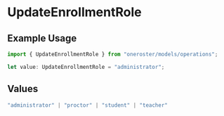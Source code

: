 # UpdateEnrollmentRole

## Example Usage

```typescript
import { UpdateEnrollmentRole } from "oneroster/models/operations";

let value: UpdateEnrollmentRole = "administrator";
```

## Values

```typescript
"administrator" | "proctor" | "student" | "teacher"
```